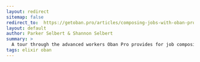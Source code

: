 ```yaml
---
layout: redirect
sitemap: false
redirect_to:  https://getoban.pro/articles/composing-jobs-with-oban-pro
layout: default
author: Parker Selbert & Shannon Selbert
summary: >
  A tour through the advanced workers Oban Pro provides for job composition.
tags: elixir oban
---
```

